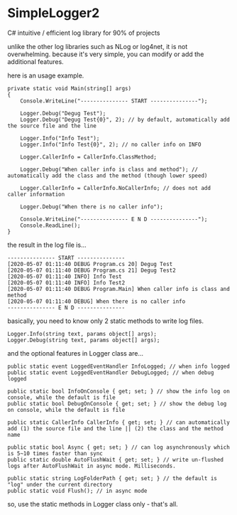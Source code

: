 # SimpleLogger2
C# intuitive / efficient log library for 90% of projects


unlike the other log libraries such as NLog or log4net, it is not overwhelming.
because it's very simple, you can modify or add the additional features.



here is an usage example.

    private static void Main(string[] args)
    {
        Console.WriteLine("--------------- START ---------------");

        Logger.Debug("Degug Test");
        Logger.Debug("Degug Test{0}", 2); // by default, automatically add the source file and the line

        Logger.Info("Info Test");
        Logger.Info("Info Test{0}", 2); // no caller info on INFO

        Logger.CallerInfo = CallerInfo.ClassMethod;

        Logger.Debug("When caller info is class and method"); // automatically add the class and the method (though lower speed)

        Logger.CallerInfo = CallerInfo.NoCallerInfo; // does not add caller information

        Logger.Debug("When there is no caller info");

        Console.WriteLine("--------------- E N D ---------------");
        Console.ReadLine();
    }


the result in the log file is...

    --------------- START ---------------
    [2020-05-07 01:11:40 DEBUG Program.cs 20] Degug Test
    [2020-05-07 01:11:40 DEBUG Program.cs 21] Degug Test2
    [2020-05-07 01:11:40 INFO] Info Test
    [2020-05-07 01:11:40 INFO] Info Test2
    [2020-05-07 01:11:40 DEBUG Program.Main] When caller info is class and method
    [2020-05-07 01:11:40 DEBUG] When there is no caller info
    --------------- E N D ---------------



basically, you need to know only 2 static methods to write log files.

    Logger.Info(string text, params object[] args);
    Logger.Debug(string text, params object[] args);



and the optional features in Logger class are...

    public static event LoggedEventHandler InfoLogged; // when info logged
    public static event LoggedEventHandler DebugLogged; // when debug logged

    public static bool InfoOnConsole { get; set; } // show the info log on console, while the default is file
    public static bool DebugOnConsole { get; set; } // show the debug log on console, while the default is file

    public static CallerInfo CallerInfo { get; set; } // can automatically add (1) the source file and the line || (2) the class and the method name

    public static bool Async { get; set; } // can log asynchronously which is 5~10 times faster than sync
    public static double AutoFlushWait { get; set; } // write un-flushed logs after AutoFlushWait in async mode. Milliseconds.

    public static string LogFolderPath { get; set; } // the default is "log" under the current directory
    public static void Flush(); // in async mode



so, use the static methods in Logger class only - that's all.
